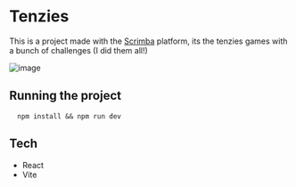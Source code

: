 # Tenzies
This is a project made with the [Scrimba](https://scrimba.com/dashboard#overview) platform, its the tenzies games with a bunch of challenges (I did them all!)

![image](https://github.com/rafaelnacle/Tenzies-the-game/assets/54647722/07585722-54a7-465a-b7fd-d2f0feda5214)

## Running the project
```
  npm install && npm run dev
```
## Tech
- React
- Vite
